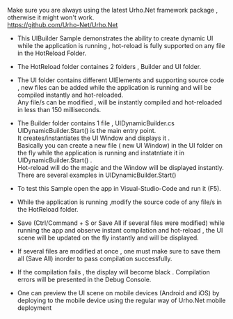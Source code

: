 Make sure you are always using the latest Urho.Net framework package , otherwise it might won't work.\
https://github.com/Urho-Net/Urho.Net

- This UIBuilder Sample demonstrates the ability to create dynamic UI while the application is running  , hot-reload is fully supported on any file in the HotReload Folder.
- The HotReload folder containes 2 folders , Builder and UI folder.
- The UI folder contains different  UIElements and supporting source code , new files can be added while the application is running and will be compiled instantly and hot-reloaded.\
Any file/s can be modified , will be instantly compiled and hot-reloaded in less than 150 milliseconds.

- The Builder folder contains 1 file , UIDynamicBuilder.cs
  UIDynamicBuilder.Start() is the main entry point.\
  It creates/instantiates the UI Window and displays it .\
   Basically you can create a new file ( new UI Window) in the UI folder on the fly while the application is running  and instatntiate it in UIDynamicBuilder.Start() .\
    Hot-reload will do the magic and the Window will be displayed instantly.
  There are several examples in  UIDynamicBuilder.Start() 

- To test this Sample open the app in Visual-Studio-Code and run it (F5).
- While the application is running ,modify the source code of any file/s in the  HotReload folder.
- Save (Ctrl/Command + S  or Save All if several files were modified) while running the app and observe instant compilation and hot-reload  , the  UI scene will be updated on the fly instantly and will be displayed.

- If several files are modified at once , one must make sure to save them all (Save All) inorder to pass compilation successfully.
  
- If the compilation fails , the display will become black .   Compilation errors will be presented in the Debug Console.

- One can preview the UI scene on mobile devices (Android and iOS) by deploying to the mobile device using the regular way of Urho.Net mobile deployment





